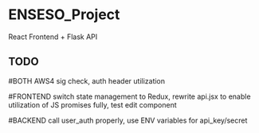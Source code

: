 # ENSESO_Project
React Frontend + Flask API

## TODO
#BOTH
AWS4 sig check, auth header utilization

#FRONTEND
switch state management to Redux,
rewrite api.jsx to enable utilization of JS promises fully,
test edit component

#BACKEND
call user_auth properly,
use ENV variables for api_key/secret
